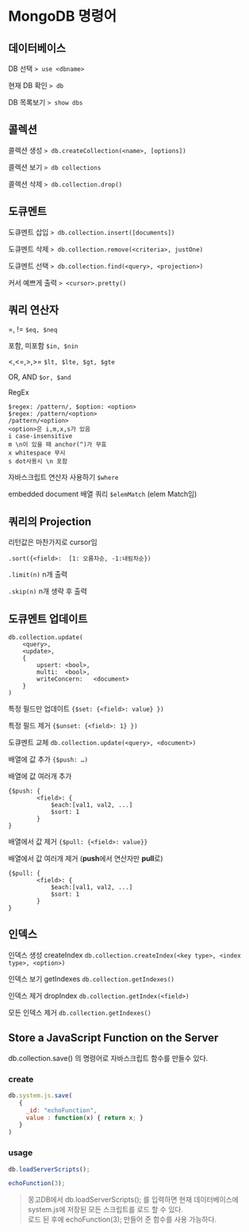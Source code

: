# MongoDB 명령어

## 데이터베이스
DB 선택			`> use <dbname>`

현재 DB 확인		`> db`

DB 목록보기		`> show dbs`

## 콜렉션
콜렉션 생성		`> db.createCollection(<name>, [options])`

콜렉션 보기		`> db collections`

콜렉션 삭제		`> db.collection.drop()`

## 도큐멘트
도큐멘트 삽입		`> db.collection.insert([documents])`

도큐멘트 삭제		`> db.collection.remove(<criteria>, justOne)`

도큐멘트 선택		`> db.collection.find(<query>, <projection>)`

커서 예쁘게 출력	`> <cursor>.pretty()`

## 쿼리 연산자
=, !=		`$eq, $neq`

포함, 미포함	`$in, $nin`

<,<=,>,>=	`$lt, $lte, $gt, $gte`

OR, AND	`$or, $and`

RegEx
```
$regex: /pattern/, $option: <option>
$regex: /pattern/<option>
/pattern/<option>
<option>은 i,m,x,s가 있음
i case-insensitive
m \n이 있을 때 anchor(^)가 무효
x whitespace 무시
s dot사용시 \n 포함
```

자바스크립트 연산자 사용하기 `$where`

embedded document 배열 쿼리 `$elemMatch` (elem Match임)
 
## 쿼리의 Projection
리턴값은 마찬가지로 cursor임

`.sort({<field>:  [1: 오름차순, -1:내림차순})`

`.limit(n)`  n개 출력

`.skip(n)` n개 생략 후 출력

## 도큐멘트 업데이트
```
db.collection.update( 
	<query>,
	<update>,
	{
		upsert: <bool>,
		multi:	<bool>,
		writeConcern:	<document>
	}
)
```

**<update>**
특정 필드만 업데이트 `{$set: {<field>: value} })`

특정 필드 제거 `{$unset: {<field>: 1} })`

도큐멘트 교체 `db.collection.update(<query>, <document>)`

배열에 값 추가 `{$push: …)`

배열에 값 여러개 추가
```
{$push: {
		<field>: {
			$each:[val1, val2, ...]
			$sort: 1
		}
}
```

배열에서 값 제거 `{$pull: {<field>: value}}`

배열에서 값 여러개 제거 (**push**에서 연산자만 **pull**로)
```
{$pull: {
		<field>: {
			$each:[val1, val2, ...]
			$sort: 1
		}
}
```

## 인덱스
인덱스 생성 createIndex
`db.collection.createIndex(<key type>, <index type>, <option>)`

인덱스 보기 getIndexes `db.collection.getIndexes()`

인덱스 제거 dropIndex `db.collection.getIndex(<field>)`

모든 인덱스 제거 `db.collection.getIndexes()`

## Store a JavaScript Function on the Server
db.collection.save() 의 명령어로 자바스크립트 함수를 만들수 있다.
### create
```javascript
db.system.js.save(
   {
     _id: "echoFunction",
     value : function(x) { return x; }
   }
)
```

### usage
```javascript
db.loadServerScripts();

echoFunction(3);
```
> 몽고DB에서 db.loadServerScripts(); 를 입력하면 현재 데이터베이스에 system.js에 저장된 모든 스크립트를 로드 할 수 있다.<br />
로드 된 후에 echoFunction(3); 만들어 준 함수를 사용 가능하다.
